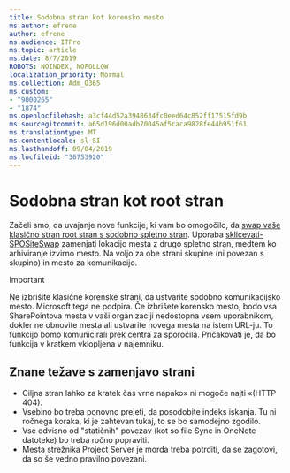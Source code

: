 ```yaml
---
title: Sodobna stran kot korensko mesto
ms.author: efrene
author: efrene
ms.audience: ITPro
ms.topic: article
ms.date: 8/7/2019
ROBOTS: NOINDEX, NOFOLLOW
localization_priority: Normal
ms.collection: Adm_O365
ms.custom:
- "9000265"
- "1874"
ms.openlocfilehash: a3cf44d52a3948634fc0eed64c852ff17515fd9b
ms.sourcegitcommit: a65d196d00adb70045af5caca9828fe44b951f61
ms.translationtype: MT
ms.contentlocale: sl-SI
ms.lasthandoff: 09/04/2019
ms.locfileid: "36753920"
---
```

# <a name="modern-site-as-root-site"></a>Sodobna stran kot root stran

Začeli smo, da uvajanje nove funkcije, ki vam bo omogočilo, da [swap vaše klasično stran root stran s sodobno spletno stran](https://docs.microsoft.com/sharepoint/modern-root-site). Uporaba [sklicevati-SPOSiteSwap](https://docs.microsoft.com/powershell/module/sharepoint-online/invoke-spositeswap?view=sharepoint-ps) zamenjati lokacijo mesta z drugo spletno stran, medtem ko arhiviranje izvirno mesto. Na voljo za obe strani skupine (ni povezan s skupino) in mesto za komunikacijo.

>[!Important]
> Ne izbrišite klasične korenske strani, da ustvarite sodobno komunikacijsko mesto. Microsoft tega ne podpira. Če izbrišete korensko mesto, bodo vsa SharePointova mesta v vaši organizaciji nedostopna vsem uporabnikom, dokler ne obnovite mesta ali ustvarite novega mesta na istem URL-ju. To funkcijo bomo komunicirali prek centra za sporočila. Pričakovati je, da bo funkcija v kratkem vklopljena v najemniku.

## <a name="known-issues-with-swapping-sites"></a>Znane težave s zamenjavo strani
- Ciljna stran lahko za kratek čas vrne napako» ni mogoče najti «(HTTP 404).
- Vsebino bo treba ponovno prejeti, da posodobite indeks iskanja. Tu ni ročnega koraka, ki je zahtevan tukaj, to se bo samodejno zgodilo.
- Vse odvisno od "statičnih" povezav (kot so file Sync in OneNote datoteke) bo treba ročno popraviti.
- Mesta strežnika Project Server je morda treba potrditi, da se zagotovi, da so še vedno pravilno povezani. 
